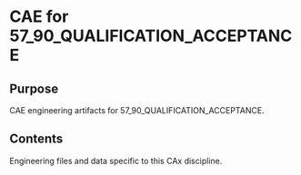 # CAE for 57_90_QUALIFICATION_ACCEPTANCE

## Purpose
CAE engineering artifacts for 57_90_QUALIFICATION_ACCEPTANCE.

## Contents
Engineering files and data specific to this CAx discipline.
